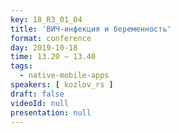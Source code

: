 ```yaml
---
key: 18_R3_01_04
title: 'ВИЧ-инфекция и беременность'
format: conference
day: 2019-10-18
time: 13.20 – 13.40
tags:
  - native-mobile-apps
speakers: [ kozlov_rs ]
draft: false
videoId: null
presentation: null
---
```

